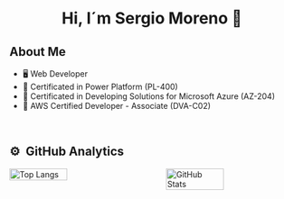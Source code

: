 <div align="center">
<h1 align="center">Hi, I´m Sergio Moreno 👋</h1>
</div>

## About Me

- :desktop_computer: Web Developer
- :closed_book: Certificated in Power Platform (PL-400)
- :green_book: Certificated in Developing Solutions for Microsoft Azure (AZ-204)
- :orange_book: AWS Certified Developer - Associate (DVA-C02)
<br>


## ⚙️ &nbsp;GitHub Analytics

<div style="display: flex; justify-content: space-between;">
    <img src="https://github-readme-stats.vercel.app/api/top-langs/?username=SergioMorenoValiente&layout=compact&theme=tokyonight" alt="Top Langs" width="45%">
    <img src="https://github-readme-stats.vercel.app/api?username=SergioMorenoValiente&show_icons=true&theme=tokyonight" alt="GitHub Stats" width="45%">
</div>


